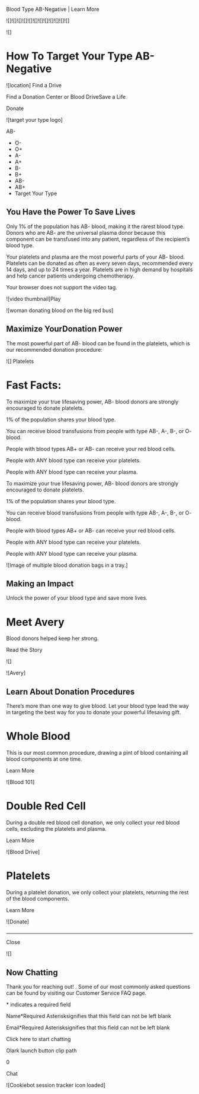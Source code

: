 Blood Type AB-Negative | Learn More 

![]![]![]![]![]![]![]![]![]![]![]![]

![]

# How To Target Your Type AB-Negative

 ![location]  Find a Drive

Find a Donation Center or Blood DriveSave a Life

Donate

![target your type logo]

AB-

*   O-
*   O+
*   A-
*   A+
*   B-
*   B+
*   AB-
*   AB+
*   Target Your Type

## You Have the Power To Save Lives

Only 1% of the population has AB- blood, making it the rarest blood type. Donors who are AB- are the universal plasma donor because this component can be transfused into any patient, regardless of the recipient’s blood type.  
  
Your platelets and plasma are the most powerful parts of your AB- blood. Platelets can be donated as often as every seven days, recommended every 14 days, and up to 24 times a year. Platelets are in high demand by hospitals and help cancer patients undergoing chemotherapy.  

  Your browser does not support the video tag.

![video thumbnail]Play

![woman donating blood on the big red bus]

## Maximize YourDonation Power

The most powerful part of AB- blood can be found in the platelets, which is our recommended donation procedure:

 ![] Platelets 

# Fast Facts:

 

To maximize your true lifesaving power, AB- blood donors are strongly encouraged to donate platelets.

 

1% of the population shares your blood type.

 

You can receive blood transfusions from people with type AB-, A-, B-, or O- blood.

 

People with blood types AB+ or AB- can receive your red blood cells.

 

People with ANY blood type can receive your platelets.

 

People with ANY blood type can receive your plasma.

 

To maximize your true lifesaving power, AB- blood donors are strongly encouraged to donate platelets.

1% of the population shares your blood type.

You can receive blood transfusions from people with type AB-, A-, B-, or O- blood.

People with blood types AB+ or AB- can receive your red blood cells.

People with ANY blood type can receive your platelets.

People with ANY blood type can receive your plasma.

![Image of multiple blood donation bags in a tray.]

## Making an Impact

Unlock the power of your blood type and save more lives.

# Meet Avery

Blood donors helped keep her strong.

Read the Story

 ![]

![Avery]

## Learn About Donation Procedures

There’s more than one way to give blood. Let your blood type lead the way in targeting the best way for you to donate your powerful lifesaving gift.

# Whole Blood

This is our most common procedure, drawing a pint of blood containing all blood components at one time.

Learn More

![Blood 101]

# Double Red Cell

During a double red blood cell donation, we only collect your red blood cells, excluding the platelets and plasma.

Learn More

![Blood Drive]

# Platelets

During a platelet donation, we only collect your platelets, returning the rest of the blood components.

Learn More

![Donate]

##### 

* * *

 Close 

![]

## Now Chatting

Thank you for reaching out! . Some of our most commonly asked questions can be found by visiting our Customer Service FAQ page.

\* indicates a required field

Name\*Required Asterisksignifies that this field can not be left blank

Email\*Required Asterisksignifies that this field can not be left blank

Click here to start chatting

Olark launch button clip path

0

Chat

![Cookiebot session tracker icon loaded]
